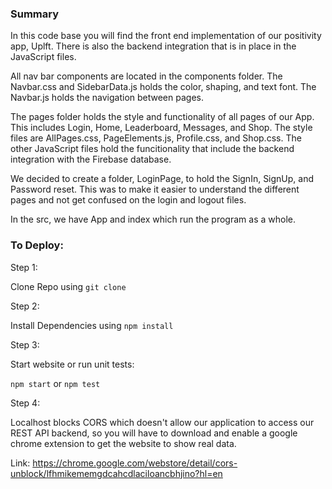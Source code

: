 ### Summary

In this code base you will find the front end implementation of our positivity app, Uplft. There is also the backend integration that is in place in the JavaScript files.

All nav bar components are located in the components folder. The Navbar.css and SidebarData.js holds the color, shaping, and text font. The Navbar.js holds the navigation between pages.

The pages folder holds the style and functionality of all pages of our App. This includes Login, Home, Leaderboard, Messages, and Shop.
The style files are AllPages.css, PageElements.js, Profile.css, and Shop.css. The other JavaScript files hold the funcitionality that include the backend integration with the Firebase database.

We decided to create a folder, LoginPage, to hold the SignIn, SignUp, and Password reset. This was to make it easier to understand the different pages and not get confused on the login and logout files.

In the src, we have App and index which run the program as a whole.



### To Deploy:

Step 1:

Clone Repo using ```git clone```

Step 2:

Install Dependencies using ```npm install```

Step 3:

Start website or run unit tests:

```npm start``` or ```npm test```

Step 4:

Localhost blocks CORS which doesn't allow our application to access our REST API backend, so you will have to download and enable a google chrome extension to get the website to show real data. 

Link: https://chrome.google.com/webstore/detail/cors-unblock/lfhmikememgdcahcdlaciloancbhjino?hl=en
